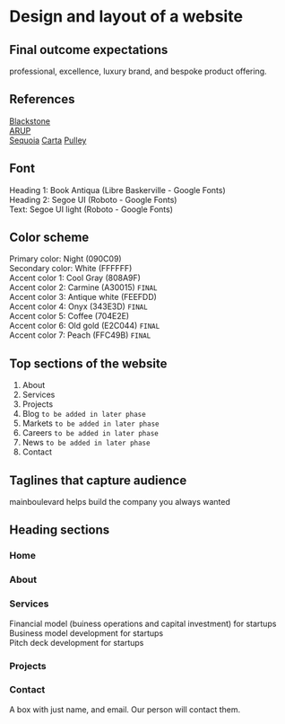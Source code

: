 # Design and layout of a website
## Final outcome expectations
professional, excellence, luxury brand, and bespoke product offering.
## References
[Blackstone](https://www.blackstone.com/) <br>
[ARUP](https://www.arup.com/) <br>
[Sequoia](https://www.sequoiacap.com)
[Carta](https://carta.com/sg/en/)
[Pulley](https://pulley.com)
## Font
Heading 1: Book Antiqua (Libre Baskerville - Google Fonts) <br>
Heading 2: Segoe UI (Roboto - Google Fonts) <br>
Text: Segoe UI light (Roboto - Google Fonts)
## Color scheme
Primary color: Night (090C09) <br>
Secondary color: White (FFFFFF) <br>
Accent color 1: Cool Gray (808A9F) <br>
Accent color 2: Carmine (A30015) `FINAL`<br>
Accent color 3: Antique white (FEEFDD) <br>
Accent color 4: Onyx (343E3D) `FINAL`<br>
Accent color 5: Coffee (704E2E) <br>
Accent color 6: Old gold (E2C044) `FINAL`<br>
Accent color 7: Peach (FFC49B) `FINAL`<br>
## Top sections of the website
1. About
2. Services
3. Projects
4. Blog `to be added in later phase`
5. Markets `to be added in later phase`
6. Careers `to be added in later phase`
7. News `to be added in later phase`
8. Contact
## Taglines that capture audience
mainboulevard helps build the company you always wanted

## Heading sections
### Home
### About
### Services
Financial model (buiness operations and capital investment) for startups <br>
Business model development for startups <br>
Pitch deck development for startups <br>
### Projects
### Contact
A box with just name, and email. Our person will contact them.
